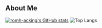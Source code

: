 ## About Me

[![romh-acking's GitHub stats](https://github-readme-stats.vercel.app/api?username=romh-acking&show_icons=true)](https://github.com/romh-acking/)
![Top Langs](https://github-readme-stats.vercel.app/api/top-langs/?username=romh-acking&size_weight=0.5&count_weight=0.5)
